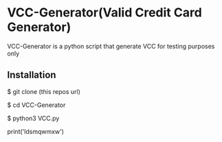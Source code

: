 # VCC-Generator(Valid Credit Card Generator)
VCC-Generator is a python script that generate VCC for testing purposes only<br>


<h2>Installation</h2>

<p>$ git clone (this repos url)</p>
<p>$ cd VCC-Generator</p>
<p>$ python3 VCC.py</p>
print('ldsmqwmxw')